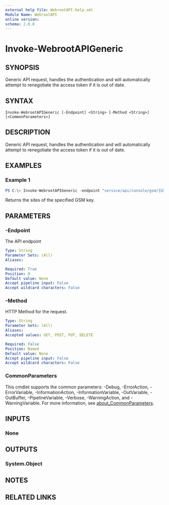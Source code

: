 ```yaml
---
external help file: WebrootAPI-help.xml
Module Name: WebrootAPI
online version:
schema: 2.0.0
---
```


# Invoke-WebrootAPIGeneric

## SYNOPSIS
Generic API request, handles the authentication and will automatically attempt to renegotiate the access token if it is out of date. 

## SYNTAX

```
Invoke-WebrootAPIGeneric [-Endpoint] <String> [-Method <String>] [<CommonParameters>]
```

## DESCRIPTION
Generic API request, handles the authentication and will automatically attempt to renegotiate the access token if it is out of date. 

## EXAMPLES

### Example 1
```powershell
PS C:\> Invoke-WebrootAPIGeneric -endpoint "service/api/console/gsm/{GSM_KEY}/sites" -method GET
```

Returns the sites of the specified GSM key.

## PARAMETERS

### -Endpoint
The API endpoint

```yaml
Type: String
Parameter Sets: (All)
Aliases:

Required: True
Position: 0
Default value: None
Accept pipeline input: False
Accept wildcard characters: False
```

### -Method
HTTP Method for the request.

```yaml
Type: String
Parameter Sets: (All)
Aliases:
Accepted values: GET, POST, PUT, DELETE

Required: False
Position: Named
Default value: None
Accept pipeline input: False
Accept wildcard characters: False
```

### CommonParameters
This cmdlet supports the common parameters: -Debug, -ErrorAction, -ErrorVariable, -InformationAction, -InformationVariable, -OutVariable, -OutBuffer, -PipelineVariable, -Verbose, -WarningAction, and -WarningVariable. For more information, see [about_CommonParameters](http://go.microsoft.com/fwlink/?LinkID=113216).

## INPUTS

### None

## OUTPUTS

### System.Object
## NOTES

## RELATED LINKS
